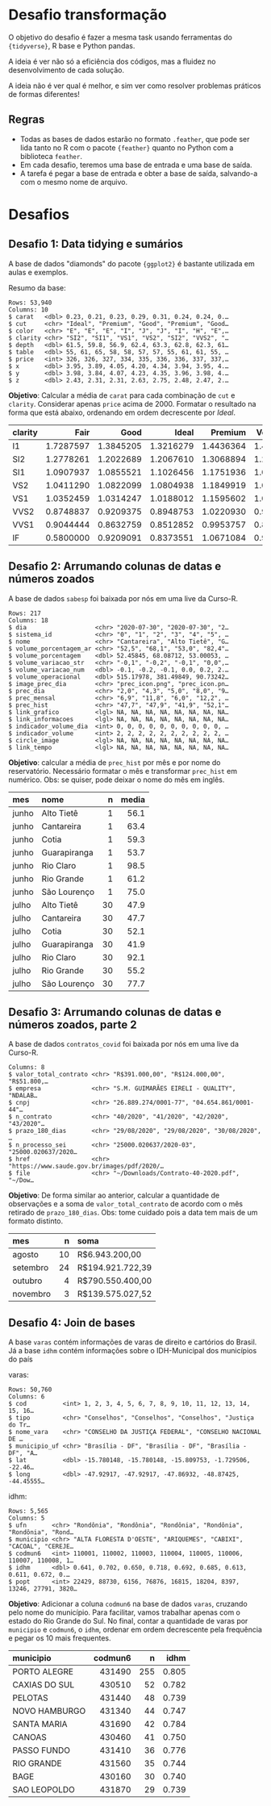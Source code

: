 # Desafio transformação

O objetivo do desafio é fazer a mesma task usando ferramentas do `{tidyverse}`, R base e Python pandas.

A ideia é ver não só a eficiência dos códigos, mas a fluidez no desenvolvimento de cada solução.

A ideia não é ver qual é melhor, e sim ver como resolver problemas práticos de formas diferentes!

## Regras

- Todas as bases de dados estarão no formato `.feather`, que pode ser lida tanto no R com o pacote `{feather}` quanto no Python com a biblioteca `feather`.
- Em cada desafio, teremos uma base de entrada e uma base de saída.
- A tarefa é pegar a base de entrada e obter a base de saída, salvando-a com o mesmo nome de arquivo.

# Desafios

## Desafio 1: Data tidying e sumários

A base de dados "diamonds" do pacote `{ggplot2}` é bastante utilizada em aulas e exemplos.

Resumo da base:

    Rows: 53,940
    Columns: 10
    $ carat   <dbl> 0.23, 0.21, 0.23, 0.29, 0.31, 0.24, 0.24, 0.…
    $ cut     <chr> "Ideal", "Premium", "Good", "Premium", "Good…
    $ color   <chr> "E", "E", "E", "I", "J", "J", "I", "H", "E",…
    $ clarity <chr> "SI2", "SI1", "VS1", "VS2", "SI2", "VVS2", "…
    $ depth   <dbl> 61.5, 59.8, 56.9, 62.4, 63.3, 62.8, 62.3, 61…
    $ table   <dbl> 55, 61, 65, 58, 58, 57, 57, 55, 61, 61, 55, …
    $ price   <int> 326, 326, 327, 334, 335, 336, 336, 337, 337,…
    $ x       <dbl> 3.95, 3.89, 4.05, 4.20, 4.34, 3.94, 3.95, 4.…
    $ y       <dbl> 3.98, 3.84, 4.07, 4.23, 4.35, 3.96, 3.98, 4.…
    $ z       <dbl> 2.43, 2.31, 2.31, 2.63, 2.75, 2.48, 2.47, 2.…

**Objetivo**: Calcular a média de `carat` para cada combinação de `cut` e `clarity`. Considerar apenas `price` acima de 2000. Formatar o resultado na forma que está abaixo, ordenando em ordem decrescente por *Ideal*.

|clarity |      Fair|      Good|     Ideal|   Premium| Very Good|
|:-------|---------:|---------:|---------:|---------:|---------:|
|I1      | 1.7287597| 1.3845205| 1.3216279| 1.4436364| 1.4061972|
|SI2     | 1.2778261| 1.2022689| 1.2067610| 1.3068894| 1.2153952|
|SI1     | 1.0907937| 1.0855521| 1.1026456| 1.1751936| 1.0880402|
|VS2     | 1.0411290| 1.0822099| 1.0804938| 1.1849919| 1.0928534|
|VS1     | 1.0352459| 1.0314247| 1.0188012| 1.1595602| 1.0355158|
|VVS2    | 0.8748837| 0.9209375| 0.8948753| 1.0220930| 0.9377189|
|VVS1    | 0.9044444| 0.8632759| 0.8512852| 0.9953757| 0.8817573|
|IF      | 0.5800000| 0.9209091| 0.8373551| 1.0671084| 0.9169231|


## Desafio 2: Arrumando colunas de datas e números zoados

A base de dados `sabesp` foi baixada por nós em uma live da Curso-R.


    Rows: 217
    Columns: 18
    $ dia                   <chr> "2020-07-30", "2020-07-30", "2…
    $ sistema_id            <chr> "0", "1", "2", "3", "4", "5", …
    $ nome                  <chr> "Cantareira", "Alto Tietê", "G…
    $ volume_porcentagem_ar <chr> "52,5", "68,1", "53,0", "82,4"…
    $ volume_porcentagem    <dbl> 52.45845, 68.08712, 53.00053, …
    $ volume_variacao_str   <chr> "-0,1", "-0,2", "-0,1", "0,0",…
    $ volume_variacao_num   <dbl> -0.1, -0.2, -0.1, 0.0, 0.2, 2.…
    $ volume_operacional    <dbl> 515.17978, 381.49849, 90.73242…
    $ image_prec_dia        <chr> "prec_icon.png", "prec_icon.pn…
    $ prec_dia              <chr> "2,0", "4,3", "5,0", "8,0", "9…
    $ prec_mensal           <chr> "6,9", "11,8", "6,0", "12,2", …
    $ prec_hist             <chr> "47,7", "47,9", "41,9", "52,1"…
    $ link_grafico          <lgl> NA, NA, NA, NA, NA, NA, NA, NA…
    $ link_informacoes      <lgl> NA, NA, NA, NA, NA, NA, NA, NA…
    $ indicador_volume_dia  <int> 0, 0, 0, 0, 0, 0, 0, 0, 0, 0, …
    $ indicador_volume      <int> 2, 2, 2, 2, 2, 2, 2, 2, 2, 2, …
    $ circle_image          <lgl> NA, NA, NA, NA, NA, NA, NA, NA…
    $ link_tempo            <lgl> NA, NA, NA, NA, NA, NA, NA, NA…

**Objetivo**: calcular a média de `prec_hist` por mês e por nome do reservatório. Necessário formatar o mês e transformar `prec_hist` em numérico. Obs: se quiser, pode deixar o nome do mês em inglês.

|mes   |nome         |  n| media|
|:-----|:------------|--:|-----:|
|junho |Alto Tietê   |  1|  56.1|
|junho |Cantareira   |  1|  63.4|
|junho |Cotia        |  1|  59.3|
|junho |Guarapiranga |  1|  53.7|
|junho |Rio Claro    |  1|  98.5|
|junho |Rio Grande   |  1|  61.2|
|junho |São Lourenço |  1|  75.0|
|julho |Alto Tietê   | 30|  47.9|
|julho |Cantareira   | 30|  47.7|
|julho |Cotia        | 30|  52.1|
|julho |Guarapiranga | 30|  41.9|
|julho |Rio Claro    | 30|  92.1|
|julho |Rio Grande   | 30|  55.2|
|julho |São Lourenço | 30|  77.7|

## Desafio 3: Arrumando colunas de datas e números zoados, parte 2

A base de dados `contratos_covid` foi baixada por nós em uma live da Curso-R.

    Columns: 8
    $ valor_total_contrato <chr> "R$391.000,00", "R$124.000,00", "R$51.800,…
    $ empresa              <chr> "S.M. GUIMARÃES EIRELI - QUALITY", "NDALAB…
    $ cnpj                 <chr> "26.889.274/0001-77", "04.654.861/0001-44"…
    $ n_contrato           <chr> "40/2020", "41/2020", "42/2020", "43/2020"…
    $ prazo_180_dias       <chr> "29/08/2020", "29/08/2020", "30/08/2020", …
    $ n_processo_sei       <chr> "25000.020637/2020-03", "25000.020637/2020…
    $ href                 <chr> "https://www.saude.gov.br/images/pdf/2020/…
    $ file                 <chr> "~/Downloads/Contrato-40-2020.pdf", "~/Dow…

**Objetivo**: De forma similar ao anterior, calcular a quantidade de observações e a soma de `valor_total_contrato` de acordo com o mês retirado de `prazo_180_dias`. Obs: tome cuidado pois a data tem mais de um formato distinto.


|mes      |  n|soma             |
|:--------|--:|:----------------|
|agosto   | 10|R$6.943.200,00   |
|setembro | 24|R$194.921.722,39 |
|outubro  |  4|R$790.550.400,00 |
|novembro |  3|R$139.575.027,52 |


## Desafio 4: Join de bases

A base `varas` contém informações de varas de direito e cartórios do Brasil. Já a base `idhm` contém informações sobre o IDH-Municipal dos municípios do país


varas:

    Rows: 50,760
    Columns: 6
    $ cod          <int> 1, 2, 3, 4, 5, 6, 7, 8, 9, 10, 11, 12, 13, 14, 15, 16…
    $ tipo         <chr> "Conselhos", "Conselhos", "Conselhos", "Justiça do Tr…
    $ nome_vara    <chr> "CONSELHO DA JUSTIÇA FEDERAL", "CONSELHO NACIONAL DE …
    $ municipio_uf <chr> "Brasília - DF", "Brasília - DF", "Brasília - DF", "A…
    $ lat          <dbl> -15.780148, -15.780148, -15.809753, -1.729506, -22.46…
    $ long         <dbl> -47.92917, -47.92917, -47.86932, -48.87425, -44.45555…

idhm:

    Rows: 5,565
    Columns: 5
    $ ufn       <chr> "Rondônia", "Rondônia", "Rondônia", "Rondônia", "Rondônia", "Rond…
    $ municipio <chr> "ALTA FLORESTA D'OESTE", "ARIQUEMES", "CABIXI", "CACOAL", "CEREJE…
    $ codmun6   <int> 110001, 110002, 110003, 110004, 110005, 110006, 110007, 110008, 1…
    $ idhm      <dbl> 0.641, 0.702, 0.650, 0.718, 0.692, 0.685, 0.613, 0.611, 0.672, 0.…
    $ popt      <int> 22429, 88730, 6156, 76876, 16815, 18204, 8397, 13246, 27791, 3820…


**Objetivo**: Adicionar a coluna `codmun6` na base de dados `varas`, cruzando pelo nome do município. Para facilitar, vamos trabalhar apenas com o estado do Rio Grande do Sul. No final, contar a quantidade de varas por `municipio` e `codmun6`, o `idhm`, ordenar em ordem decrescente pela frequência e pegar os 10 mais frequentes.


|municipio     | codmun6|   n|  idhm|
|:-------------|-------:|---:|-----:|
|PORTO ALEGRE  |  431490| 255| 0.805|
|CAXIAS DO SUL |  430510|  52| 0.782|
|PELOTAS       |  431440|  48| 0.739|
|NOVO HAMBURGO |  431340|  44| 0.747|
|SANTA MARIA   |  431690|  42| 0.784|
|CANOAS        |  430460|  41| 0.750|
|PASSO FUNDO   |  431410|  36| 0.776|
|RIO GRANDE    |  431560|  35| 0.744|
|BAGE          |  430160|  30| 0.740|
|SAO LEOPOLDO  |  431870|  29| 0.739|
